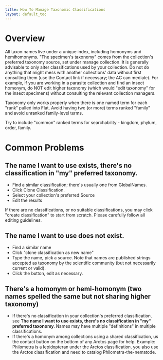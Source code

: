 ```yaml
---
title: How To Manage Taxonomic Classifications
layout: default_toc
---
```


# Overview

All taxon names live under a unique index, including homonyms and hemihomonyms. "The specimen's taxonomy" comes from the collection's preferred taxonomy source, set under manage collection. It is generally advisable to only alter classifications used by your collection. Do not do anything that might mess with another collections' data without first consulting them (use the Contact link if necessary; the AC can mediate). For example, if you are working in a parasite collection and find an insect homonym, do NOT edit higher taxonomy (which would "edit taxonomy" for the insect specimens) without consulting the relevant collection managers.

Taxonomy only works properly when there is one named term for each "rank" pulled into Flat. Avoid having two (or more) terms ranked "family" and avoid unranked family-level terms.

Try to include "common" ranked terms for searchability - kingdom, phylum, order, family.

# Common Problems

## The name I want to use exists, there's no classification in "my" preferred taxonomy.

* Find a similar classification; there's usually one from GlobalNames.
* Click Clone Classification.
* Select your collection's preferred Source
* Edit the results

If there are no classifications, or no suitable classifications, you may click "create classification" to start from scratch. Please carefully follow all editing guidelines.

## The name I want to use does not exist.

* Find a similar name
* Click "clone classification as new name"
* Type the name, pick a source. Note that names are published strings accepted as taxonomy by the scientific community (but not necessarily current or valid).
* Click the button, edit as necessary.

## There's a homonym or hemi-homonym (two names spelled the same but not sharing higher taxonomy)

* If there's no classification in your collection's preferred classification, see **The name I want to use exists, there's no classification in "my" preferred taxonomy**. Names may have multiple "definitions" in multiple classifications.
* If there's a homonym among collections using a shared classification, us the contact button on the bottom of any Arctos page for help. Example: Philometra is a lepidopteran under the Arctos classification, you also use the Arctos classification and need to catalog Philometra-the-nematode.
